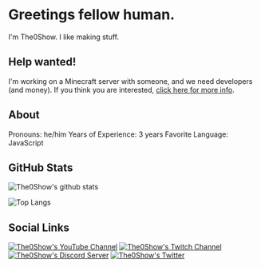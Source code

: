 
# Greetings fellow human.
I'm The0Show. I like making stuff.

## Help wanted!
I'm working on a Minecraft server with someone, and we need developers (and money). If you think you are interested, [click here for more info](https://docs.google.com/document/d/18_pPXrxGoMDKP5NsumzUpStdCHvRg5QmFQEjopiTesI/edit?usp=sharing).

## About
Pronouns: he/him
Years of Experience: 3 years
Favorite Language: JavaScript

## GitHub Stats
![The0Show's github stats](https://github-readme-stats.vercel.app/api?username=The0Show)

![Top Langs](https://github-readme-stats.vercel.app/api/top-langs/?username=The0Show)

## Social Links 
[![The0Show's YouTube Channel](https://img.shields.io/youtube/channel/subscribers/UCt7GgdUJVLLO0pGvFTUC7zw?logo=youtube&style=for-the-badge)](https://www.youtube.com/channel/UCt7GgdUJVLLO0pGvFTUC7zw)
[![The0Show's Twitch Channel](https://img.shields.io/twitch/status/the0show94?color=9146FF&logo=twitch&style=for-the-badge)](https://twitch.tv/the0show94)
[![The0Show's Discord Server](https://img.shields.io/discord/752944951821598832?color=7289DA&logo=discord&style=for-the-badge)](https://discord.gg/ZSn3cHP)
[![The0Show's Twitter](https://img.shields.io/twitter/follow/The0Show?color=1d9bf0&label=Twitter&logo=twitter&style=for-the-badge)](https://twitter.com/The0Show)

<!--
**The0Show/the0show** is a ✨ _special_ ✨ repository because its `README.md` (this file) appears on your GitHub profile.

Here are some ideas to get you started:

- 🔭 I’m currently working on ...
- 🌱 I’m currently learning ...
- 👯 I’m looking to collaborate on ...
- 🤔 I’m looking for help with ...
- 💬 Ask me about ...
- 📫 How to reach me: ...
- 😄 Pronouns: ...
- ⚡ Fun fact: ...
-->
